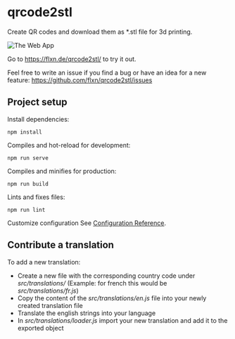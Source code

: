 # qrcode2stl

Create QR codes and download them as \*.stl file for 3d printing.

![The Web App](https://flxn.de/images/qrcode2stl_screenshot.png)

Go to https://flxn.de/qrcode2stl/ to try it out.

Feel free to write an issue if you find a bug or have an idea for a new feature: https://github.com/flxn/qrcode2stl/issues

## Project setup
Install dependencies:
```
npm install
```

Compiles and hot-reload for development:
```
npm run serve
```

Compiles and minifies for production:
```
npm run build
```

Lints and fixes files:
```
npm run lint
```

Customize configuration
See [Configuration Reference](https://cli.vuejs.org/config/).

## Contribute a translation
To add a new translation:
- Create a new file with the corresponding country code under *src/translations/*
  (Example: for french this would be *src/translations/fr.js*)
- Copy the content of the *src/translations/en.js* file into your newly created translation file
- Translate the english strings into your language
- In *src/translations/loader.js* import your new translation and add it to the exported object
